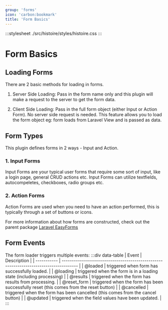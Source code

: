 ```yaml
---
group: 'forms'
icon: 'carbon:bookmark'
title: 'Form Basics'
---
```

:::stylesheet ./src/histoire/styles/histoire.css :::

# Form Basics

## Loading Forms

There are 2 basic methods for loading in forms.

1. Server Side Loading: Pass in the form name only and this plugin will make a request to the server to get the form data.

2. Client Side Loading: Pass in the full form object (either Input or Action Form). No server side request is needed. This feature allows you to load the form object eg: form loads from Laravel View and is passed as data.

## Form Types

This plugin defines forms in 2 ways - Input and Action.

### 1. Input Forms

Input Forms are your typical user forms that require some sort of input, like a login page, general CRUD actions etc. Input Forms can utilize textfields, autocompeletes, checkboxes, radio groups etc.

### 2. Action Forms

Action Forms are used when you need to have an action performed, this is typically through a set of buttons or icons.

For more  information about how forms are constructed, check out the parent package [Laravel EasyForms](https://packagist.org/packages/plustime-it/laravel-easyforms)

## Form Events

The form loader triggers multiple events:
:::div data-table
| Event       | Description                                                                            |
| ----------- | -------------------------------------------------------------------------------------- |
| @loaded     | triggered when form has successfully loaded.                                           |
| @loading    | triggered when the form is in a loading state (including processing)                   |
| @results    | triggered when the form has results from processing.                                   |
| @reset_form | triggered when the form has been successfully reset (this comes from the reset button) |
| @cancelled  | triggered when the form has been cancelled (this comes from the cancel button)         |
| @updated    | triggered when the field values have been updated.                                     |
:::
